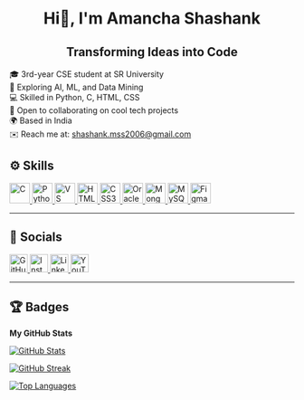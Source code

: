 <h1 align="center">Hi👋, I'm Amancha Shashank</h1>

<h2 align="center">Transforming Ideas into Code</h2>

<p align="left">
  🎓 3rd-year CSE student at SR University <br/>
  🤖 Exploring AI, ML, and Data Mining <br/>
  💻 Skilled in Python, C, HTML, CSS <br/>
  🚀 Open to collaborating on cool tech projects <br/>
  🌍 Based in India <br/>
  ✉️ Reach me at: <a href="mailto:shashank.mss2006@gmail.com">shashank.mss2006@gmail.com</a>
</p>

## ⚙️ Skills

<p align="left">
  <a href="https://docs.microsoft.com/en-us/cpp/?view=msvc-170" target="_blank" rel="noreferrer">
    <img src="https://raw.githubusercontent.com/danielcranney/readme-generator/main/public/icons/skills/c-colored.svg" width="36" height="36" alt="C" title="C"/>
  </a>
  <a href="https://www.python.org/" target="_blank" rel="noreferrer">
    <img src="https://raw.githubusercontent.com/danielcranney/readme-generator/main/public/icons/skills/python-colored.svg" width="36" height="36" alt="Python" title="Python"/>
  </a>
  <a href="https://code.visualstudio.com/" target="_blank" rel="noreferrer">
    <img src="https://raw.githubusercontent.com/danielcranney/readme-generator/main/public/icons/skills/visualstudiocode-colored.svg" width="36" height="36" alt="VS Code" title="VS Code"/>
  </a>
  <a href="https://developer.mozilla.org/en-US/docs/Glossary/HTML5" target="_blank" rel="noreferrer">
    <img src="https://raw.githubusercontent.com/danielcranney/readme-generator/main/public/icons/skills/html5-colored.svg" width="36" height="36" alt="HTML5" title="HTML5"/>
  </a>
  <a href="https://www.w3.org/TR/CSS/#css" target="_blank" rel="noreferrer">
    <img src="https://raw.githubusercontent.com/danielcranney/readme-generator/main/public/icons/skills/css3-colored.svg" width="36" height="36" alt="CSS3" title="CSS3"/>
  </a>
  <a href="https://www.oracle.com/uk/index.html" target="_blank" rel="noreferrer">
    <img src="https://raw.githubusercontent.com/danielcranney/readme-generator/main/public/icons/skills/oracle-colored.svg" width="36" height="36" alt="Oracle" title="Oracle"/>
  </a>
  <a href="https://www.mongodb.com/" target="_blank" rel="noreferrer">
    <img src="https://raw.githubusercontent.com/danielcranney/readme-generator/main/public/icons/skills/mongodb-colored.svg" width="36" height="36" alt="MongoDB" title="MongoDB"/>
  </a>
  <a href="https://www.mysql.com/" target="_blank" rel="noreferrer">
    <img src="https://raw.githubusercontent.com/danielcranney/readme-generator/main/public/icons/skills/mysql-colored.svg" width="36" height="36" alt="MySQL" title="MySQL"/>
  </a>
  <a href="https://www.figma.com/" target="_blank" rel="noreferrer">
    <img src="https://raw.githubusercontent.com/danielcranney/readme-generator/main/public/icons/skills/figma-colored.svg" width="36" height="36" alt="Figma" title="Figma"/>
  </a>
</p>

---

## 📱 Socials

<p align="left">
  <a href="https://www.github.com/2303A51639" target="_blank" rel="noreferrer">
    <picture>
      <source media="(prefers-color-scheme: colored)" srcset="https://raw.githubusercontent.com/danielcranney/readme-generator/main/public/icons/socials/github-colored.svg" />
      <img src="https://raw.githubusercontent.com/danielcranney/readme-generator/main/public/icons/socials/github.svg" width="32" height="32" alt="GitHub" title="GitHub" />
    </picture>
  </a>
  <a href="http://www.instagram.com/shashank.lms" target="_blank" rel="noreferrer">
    <picture>
      <source media="(prefers-color-scheme: colored)" srcset="https://raw.githubusercontent.com/danielcranney/readme-generator/main/public/icons/socials/instagram-dark.svg" />
      <img src="https://raw.githubusercontent.com/danielcranney/readme-generator/main/public/icons/socials/instagram.svg" width="32" height="32" alt="Instagram" title="Instagram" />
    </picture>
  </a>
  <a href="https://www.linkedin.com/in/Shashank%20Amancha" target="_blank" rel="noreferrer">
    <picture>
      <source media="(prefers-color-scheme: colored)" srcset="https://raw.githubusercontent.com/danielcranney/readme-generator/main/public/icons/socials/linkedin-dark.svg" />
      <img src="https://raw.githubusercontent.com/danielcranney/readme-generator/main/public/icons/socials/linkedin.svg" width="32" height="32" alt="LinkedIn" title="LinkedIn" />
    </picture>
  </a>
  <a href="https://www.youtube.com/@lmsgaming2970" target="_blank" rel="noreferrer">
    <picture>
      <source media="(prefers-color-scheme: colored)" srcset="https://raw.githubusercontent.com/danielcranney/readme-generator/main/public/icons/socials/youtube-dark.svg" />
      <img src="https://raw.githubusercontent.com/danielcranney/readme-generator/main/public/icons/socials/youtube.svg" width="32" height="32" alt="YouTube" title="YouTube" />
    </picture>
  </a>
</p>

---

## 🏆 Badges

**My GitHub Stats**

<p align="left">
  <a href="http://www.github.com/2303A51639">
    <img src="https://github-readme-stats.vercel.app/api?username=2303A51639&show_icons=true&count_private=true&title_color=3382ed&text_color=ffffff&icon_color=3382ed&bg_color=000000&hide_border=true" alt="GitHub Stats" />
  </a>
</p>

<p align="left">
  <a href="http://www.github.com/2303A51639">
    <img src="https://github-readme-streak-stats.herokuapp.com/?user=2303A51639&stroke=ffffff&background=000000&ring=3382ed&fire=3382ed&currStreakNum=ffffff&currStreakLabel=3382ed&sideNums=ffffff&sideLabels=ffffff&dates=ffffff&hide_border=true" alt="GitHub Streak" />
  </a>
</p>

<p align="left">
  <a href="https://github.com/2303A51639">
    <img src="https://github-readme-stats.vercel.app/api/top-langs/?username=2303A51639&langs_count=10&title_color=3382ed&text_color=ffffff&icon_color=3382ed&bg_color=000000&hide_border=true&locale=en&custom_title=Top%20Languages" alt="Top Languages" />
  </a>
</p>
